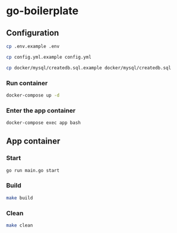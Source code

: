 # go-boilerplate

## Configuration

```bash
cp .env.example .env

cp config.yml.example config.yml

cp docker/mysql/createdb.sql.example docker/mysql/createdb.sql
```

### Run container

```bash
docker-compose up -d
```

### Enter the app container

```bash
docker-compose exec app bash
```

## App container

### Start

```bash
go run main.go start
```

### Build

```bash
make build
```

### Clean

```bash
make clean
```
